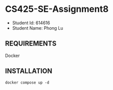 # CS425-SE-Assignment8

- Student Id: 614616
- Student Name: Phong Lu

## REQUIREMENTS

Docker

## INSTALLATION

`docker compose up -d`
